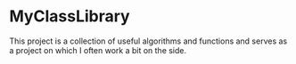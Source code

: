 # MyClassLibrary

This project is a collection of useful algorithms and functions and serves as a project on which I often work a bit on the side.
